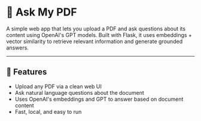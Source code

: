 # 🧾 Ask My PDF

A simple web app that lets you upload a PDF and ask questions about its content using OpenAI's GPT models. Built with Flask, it uses embeddings + vector similarity to retrieve relevant information and generate grounded answers.

---

## 🚀 Features

- Upload any PDF via a clean web UI
- Ask natural language questions about the document
- Uses OpenAI's embeddings and GPT to answer based on document content
- Fast, local, and easy to run
